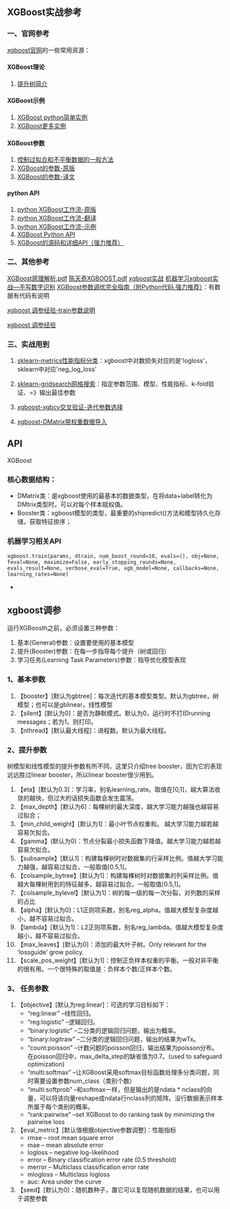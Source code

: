 ## XGBoost实战参考

### 一、官网参考
[xgboost官网](http://xgboost.readthedocs.io/en/latest/)的一些常用资源：

#### XGBoost理论
1. [提升树简介](http://xgboost.readthedocs.io/en/latest/model.html)

#### XGBoost示例
1. [XGBoost python简单实例](http://xgboost.readthedocs.io/en/latest/get_started/index.html)
2. [XGBoost更多实例](https://github.com/dmlc/xgboost/tree/master/demo)

#### XGBoost参数
1. [控制过拟合和不平衡数据的一般方法](http://xgboost.readthedocs.io/en/latest/how_to/param_tuning.html)
2. [XGBoost的参数-原版](http://xgboost.readthedocs.io/en/latest/parameter.html)
3. [XGBoost的参数-译文](https://jiayi797.github.io/2017/04/28/xgboost%E5%8F%82%E6%95%B0/)

#### python API
1. [python XGBoost工作流-原版](http://xgboost.readthedocs.io/en/latest/python/python_intro.html)
2. [python XGBoost工作流-翻译](http://blog.csdn.net/zc02051126/article/details/46771793)
3. [python XGBoost工作流-示例](https://github.com/tqchen/xgboost/tree/master/demo/guide-python)
4. [XGBoost Python API](http://xgboost.readthedocs.io/en/latest/python/python_api.html)
5. [XGBoost的源码和详细API（强力推荐）](https://rdrr.io/cran/xgboost/api/)

### 二、其他参考

[XGBoost原理解析.pdf]()
[陈天奇XGBOOST.pdf]()
[xgboost实战]()
[机器学习xgboost实战—手写数字识别](http://blog.csdn.net/eddy_zheng/article/details/50496186)
[XGBoost参数调优完全指南（附Python代码,强力推荐）](http://blog.csdn.net/u010657489/article/details/51952785)：有数据有代码有说明

[xgboost 调参经验-train参数说明](http://blog.csdn.net/u010414589/article/details/51153310)

[xgboost 调参经验](http://blog.csdn.net/u010414589/article/details/51153310)

### 三、实战用到

1. [sklearn-metrics性能指标分类](http://scikit-learn.org/stable/modules/model_evaluation.html#scoring-parameter)：xgboost中对数损失对应的是'logloss'，sklearn中对应'neg_log_loss'

2. [sklearn-gridsearch网格搜索](http://scikit-learn.org/stable/modules/generated/sklearn.model_selection.GridSearchCV.html)：指定参数范围、模型、性能指标、k-fold验证、=》输出最佳参数

3. [xgboost-xgbcv交叉验证-迭代参数选择](http://xgboost.readthedocs.io/en/latest/python/python_api.html)

4. [xgboost-DMatrix带权重数据导入](http://xgboost.readthedocs.io/en/latest/python/python_intro.html)




## API

XGBoost

### 核心数据结构：
- DMatrix类：是xgboost使用的最基本的数据类型，在将data+label转化为DMtrix类型时，可以对每个样本赋权值。
- Booster类：xgboost模型的类型，最重要的shipredict()方法和模型持久化存储，获取特征排序；

### 机器学习相关API
`xgboost.train(params, dtrain, num_boost_round=10, evals=(), obj=None, feval=None, maximize=False, early_stopping_rounds=None, evals_result=None, verbose_eval=True, xgb_model=None, callbacks=None, learning_rates=None)`

- 


## xgboost调参
运行XGBoosth之前，必须设置三种参数：
1. 基本(General)参数：设置要使用的基本模型
2. 提升(Booster)参数：在每一步指导每个提升（树或回归）
3. 学习任务(Learning Task Parameters)参数：指导优化模型表现

### 1、基本参数

1. 【booster】[默认为gbtree]：每次迭代的基本模型类型。默认为gbtree，树模型；也可以是gblinear，线性模型
2. 【silent】[默认为0]：是否为静默模式。默认为0，运行时不打印running messages；若为1，则打印。
3. 【nthread】[默认最大线程]：进程数。默认为最大线程。

### 2、提升参数
树模型和线性模型的提升参数有所不同，这里只介绍tree booster，因为它的表现远远胜过linear booster，所以linear booster很少用到。

1. 【eta】[默认为0.3]：学习率，别名learning_rate。取值在[0,1]，越大算法收敛的越快，但过大的话损失函数会发生震荡。
2. 【max_depth】[默认为6]：每棵树的最大深度，越大学习能力越强也越容易过拟合；
3. 【min_child_weight】[默认为1]：最小叶节点权重和。
越大学习能力越若越容易欠拟合。
4. 【gamma】(默认为0)：节点分裂最小损失函数下降值。越大学习能力越若越容易欠拟合。
5. 【subsample】[默认1]：构建每棵树时对数据集的行采样比例。值越大学习能力越强，越容易过拟合，一般取值[0.5,1]。
6. 【colsample_bytree】[默认为1]：构建每棵树时对数据集的列采样比例。值越大每棵树用到的特征越多，越容易过拟合。一般取值[0.5,1]。
7. 【colsample_bylevel】[默认为1]：树的每一级的每一次分裂，对列数的采样的占比
8. 【alpha】[默认为0]：L1正则项系数，别名reg_alpha。值越大模型复杂度越小，越不容易过拟合。
9. 【lambda】[默认为1]：L2正则项系数，别名reg_lambda。值越大模型复杂度越小，越不容易过拟合。
10. 【max_leaves】[默认为0]：添加的最大叶子树。Only relevant for the ‘lossguide’ grow policy.
11. 【scale_pos_weight】[默认为1]：控制正负样本权重的平衡。一般对非平衡的很有用。一个很特殊的取值是：负样本个数/正样本个数。

### 3、 任务参数

1. 【objective】[默认为reg:linear]：可选的学习目标如下：
    - “reg:linear” –线性回归。
    - “reg:logistic” –逻辑回归。
    - “binary:logistic” –二分类的逻辑回归问题，输出为概率。
    - “binary:logitraw” –二分类的逻辑回归问题，输出的结果为wTx。
    - “count:poisson” –计数问题的poisson回归，输出结果为poisson分布。在poisson回归中，max_delta_step的缺省值为0.7。(used to safeguard optimization)
    - “multi:softmax” –让XGBoost采用softmax目标函数处理多分类问题，同时需要设置参数num_class（类别个数）
    - “multi:softprob” –和softmax一样，但是输出的是ndata * nclass的向量，可以将该向量reshape成ndata行nclass列的矩阵。没行数据表示样本所属于每个类别的概率。
    - “rank:pairwise” –set XGBoost to do ranking task by minimizing the pairwise loss
2. 【eval_metric】[默认值根据objective参数调整]：性能指标
    - rmse – root mean square error
    - mae – mean absolute error
    - logloss – negative log-likelihood
    - error – Binary classification error rate (0.5 threshold)
    - merror – Multiclass classification error rate
    - mlogloss – Multiclass logloss
    - auc: Area under the curve
3. 【seed】[默认为0]：随机数种子，置它可以复现随机数据的结果，也可以用于调整参数





















